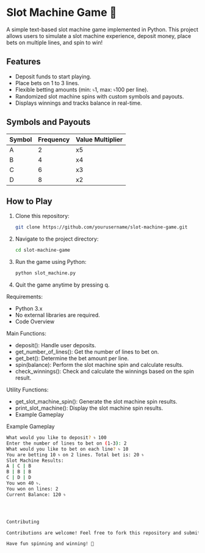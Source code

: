 # Slot Machine Game 🎰

A simple text-based slot machine game implemented in Python. This project allows users to simulate a slot machine experience, deposit money, place bets on multiple lines, and spin to win!

## Features

- Deposit funds to start playing.
- Place bets on 1 to 3 lines.
- Flexible betting amounts (min: ৳1, max: ৳100 per line).
- Randomized slot machine spins with custom symbols and payouts.
- Displays winnings and tracks balance in real-time.

## Symbols and Payouts

| Symbol | Frequency | Value Multiplier |
|--------|-----------|------------------|
| A      | 2         | x5              |
| B      | 4         | x4              |
| C      | 6         | x3              |
| D      | 8         | x2              |

## How to Play

1. Clone this repository:
   ```bash
   git clone https://github.com/yourusername/slot-machine-game.git

2. Navigate to the project directory:
   ```bash
   cd slot-machine-game

4. Run the game using Python:
   ```bash
   python slot_machine.py

5. Quit the game anytime by pressing q.



Requirements: 
   - Python 3.x
   - No external libraries are required.
   - Code Overview



Main Functions:

   - deposit(): Handle user deposits.
   - get_number_of_lines(): Get the number of lines to bet on.
   - get_bet(): Determine the bet amount per line.
   - spin(balance): Perform the slot machine spin and calculate results.
   - check_winnings(): Check and calculate the winnings based on the spin result.


Utility Functions:

   - get_slot_machine_spin(): Generate the slot machine spin results.
   - print_slot_machine(): Display the slot machine spin results.
   - Example Gameplay


Example Gameplay
```bash
What would you like to deposit? ৳ 100
Enter the number of lines to bet on (1-3): 2
What would you like to bet on each line? ৳ 10
You are betting 10 ৳ on 2 lines. Total bet is: 20 ৳
Slot Machine Results:
A | C | B
B | B | B
C | D | D
You won 40 ৳.
You won on lines: 2
Current Balance: 120 ৳




Contributing

Contributions are welcome! Feel free to fork this repository and submit a pull request with improvements or additional features.

Have fun spinning and winning! 🎉
